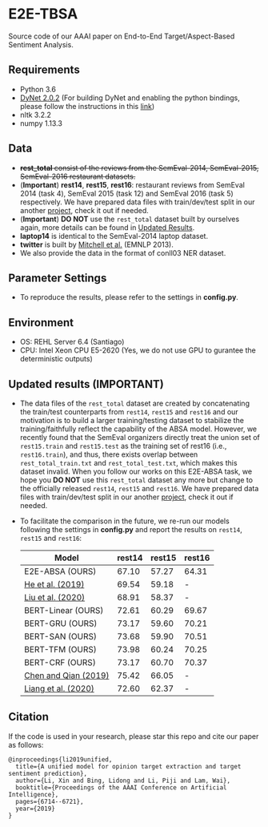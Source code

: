 # E2E-TBSA
Source code of our AAAI paper on End-to-End Target/Aspect-Based Sentiment Analysis.

## Requirements
* Python 3.6
* [DyNet 2.0.2](https://github.com/clab/dynet) (For building DyNet and enabling the python bindings, please follow the instructions in this [link](http://dynet.readthedocs.io/en/latest/python.html#manual-installation))
* nltk 3.2.2
* numpy 1.13.3

## Data
* ~~**rest_total** consist of the reviews from the SemEval-2014, SemEval-2015, SemEval-2016 restaurant datasets.~~
* (**Important**) **rest14**, **rest15**, **rest16**: restaurant reviews from SemEval 2014 (task 4), SemEval 2015 (task 12) and SemEval 2016 (task 5) respectively. We have prepared data files with train/dev/test split in our another [project](https://github.com/lixin4ever/BERT-E2E-ABSA/tree/master/data), check it out if needed.
* (**Important**) **DO NOT** use the ```rest_total``` dataset built by ourselves again, more details can be found in [Updated Results](https://github.com/lixin4ever/E2E-TBSA/blob/master/README.md#updated-results-important). 
* **laptop14** is identical to the SemEval-2014 laptop dataset.
* **twitter** is built by [Mitchell et al.](https://www.aclweb.org/anthology/D13-1171) (EMNLP 2013). 
* We also provide the data in the format of conll03 NER dataset.

## Parameter Settings
* To reproduce the results, please refer to the settings in **config.py**.

## Environment
* OS: REHL Server 6.4 (Santiago)
* CPU: Intel Xeon CPU E5-2620 (Yes, we do not use GPU to gurantee the deterministic outputs)

## Updated results (IMPORTANT)
* The data files of the ```rest_total``` dataset are created by concatenating the train/test counterparts from ```rest14```, ```rest15``` and ```rest16``` and our motivation is to build a larger training/testing dataset to stabilize the training/faithfully reflect the capability of the ABSA model. However, we recently found that the SemEval organizers directly treat the union set of ```rest15.train``` and ```rest15.test``` as the training set of rest16 (i.e., ```rest16.train```), and thus, there exists overlap between ```rest_total_train.txt``` and ```rest_total_test.txt```, which makes this dataset invalid. When you follow our works on this E2E-ABSA task, we hope you **DO NOT** use this ```rest_total``` dataset any more but change to the officially released ```rest14```, ```rest15``` and ```rest16```. We have prepared data files with train/dev/test split in our another [project](https://github.com/lixin4ever/BERT-E2E-ABSA), check it out if needed.
* To facilitate the comparison in the future, we re-run our models following the settings in **config.py** and report the results on ```rest14```, ```rest15``` and ```rest16```:  

    | Model | rest14 | rest15 | rest16 |
    | --- | --- | --- | --- |
    | E2E-ABSA (OURS) | 67.10 | 57.27 | 64.31 |
    | [He et al. (2019)](https://arxiv.org/pdf/1906.06906.pdf) | 69.54 | 59.18 | - |
    | [Liu et al. (2020)](https://arxiv.org/pdf/2004.06427.pdf) | 68.91 | 58.37 | - |
    | BERT-Linear (OURS) | 72.61 | 60.29 | 69.67 |
    | BERT-GRU (OURS) | 73.17 | 59.60 | 70.21 |
    | BERT-SAN (OURS) | 73.68 | 59.90 | 70.51 |
    | BERT-TFM (OURS) | 73.98 | 60.24 | 70.25 |
    | BERT-CRF (OURS) | 73.17 | 60.70 | 70.37 |
    | [Chen and Qian (2019)](https://www.aclweb.org/anthology/2020.acl-main.340.pdf)| 75.42 | 66.05 | - |
    | [Liang et al. (2020)](https://arxiv.org/pdf/2004.01951.pdf)| 72.60 | 62.37 | - |



## Citation
If the code is used in your research, please star this repo and cite our paper as follows:
```
@inproceedings{li2019unified,
  title={A unified model for opinion target extraction and target sentiment prediction},
  author={Li, Xin and Bing, Lidong and Li, Piji and Lam, Wai},
  booktitle={Proceedings of the AAAI Conference on Artificial Intelligence},
  pages={6714--6721},
  year={2019}
}
```


